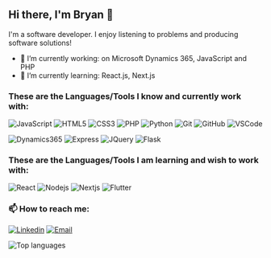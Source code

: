 ## Hi there, I'm Bryan :wave:
I'm a software developer. I enjoy listening to problems and producing software solutions! 

- 🔭 I’m currently working: on Microsoft Dynamics 365, JavaScript and PHP
- 🌱 I’m currently learning: React.js, Next.js

### These are the Languages/Tools I know and currently work with:
![JavaScript](https://img.shields.io/badge/JavaScript-F7DF1E?logo=javascript&logoColor=black&style=flat)
![HTML5](https://img.shields.io/badge/HTML5-E34F26?logo=html5&logoColor=white&style=flat)
![CSS3](https://img.shields.io/badge/CSS3-1572B6?logo=css3&logoColor=white&style=flat)
![PHP](https://img.shields.io/badge/PHP-777BB4?logo=php&logoColor=white&style=flat)
![Python](https://img.shields.io/badge/Python-3776AB?logo=python&logoColor=white&style=flat)
![Git](https://img.shields.io/badge/Git-F05032?logo=git&logoColor=white&style=flat)
![GitHub](https://img.shields.io/badge/GitHub-181717?logo=github&logoColor=white&style=flat)
![VSCode](https://img.shields.io/badge/VS_Code-007ACC?logo=visual-studio-code&logoColor=white&style=flat)

![Dynamics365](https://img.shields.io/badge/Dynamics365-002050?logo=dynamics-365&logoColor=white&style=flat)
![Express](https://img.shields.io/badge/Express-000000?logo=express&logoColor=white&style=flat)
![JQuery](https://img.shields.io/badge/JQuery-0769AD?logo=jquery&logoColor=white&style=flat)
![Flask](https://img.shields.io/badge/Flask-000000?logo=flask&logoColor=white&style=flat)

### These are the Languages/Tools I am learning and wish to work with:
![React](https://img.shields.io/badge/ReactJS-61DAFB?logo=react&logoColor=white&style=flat)
![Nodejs](https://img.shields.io/badge/NodeJS-339933?logo=node.js&logoColor=white&style=flat)
![Nextjs](https://img.shields.io/badge/NextJS-000000?logo=next.js&logoColor=white&style=flat)
![Flutter](https://img.shields.io/badge/Flutter-02569B?logo=flutter&logoColor=white&style=flat)


### :mailbox: How to reach me:
[![Linkedin](https://img.shields.io/badge/bryanyng-0077B5?logo=linkedin&logoColor=white&style=flat)](https://www.linkedin.com/in/bryanyng/)
[![Email](https://img.shields.io/badge/bryan.ch.yng@gmail.com-D14836?logo=gmail&logoColor=white&style=flat)](mailto:bryan.ch.yng@gmail.com)

![Top languages](https://github-readme-stats.vercel.app/api/top-langs/?username=bryanyng)

<!--
**bryanyng/bryanyng** is a ✨ _special_ ✨ repository because its `README.md` (this file) appears on your GitHub profile.

Here are some ideas to get you started:

- 🔭 I’m currently working on ...
- 🌱 I’m currently learning ...
- 👯 I’m looking to collaborate on ...
- 🤔 I’m looking for help with ...
- 💬 Ask me about ...
- 📫 How to reach me: ...
- 😄 Pronouns: ...
- ⚡ Fun fact: ...
-->
